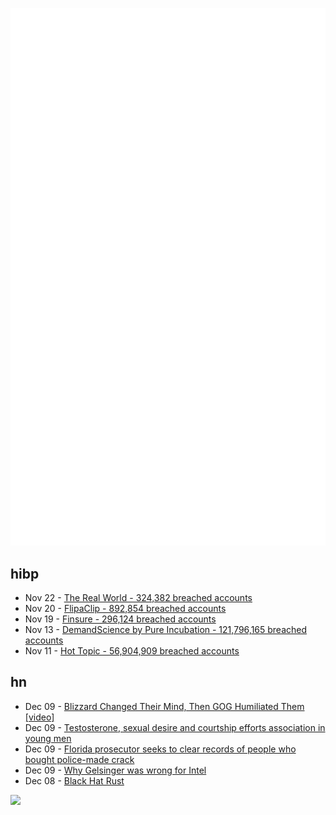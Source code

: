 ![Metrics](https://raw.githubusercontent.com/phixion/phixion/master/metrics.svg)

## hibp

<!--
for https://github.com/phixion/phixion/blob/main/.github/workflows/feeds.yml
-->
<!--START_SECTION:haveibeenpwnd-->
- Nov 22 - [The Real World - 324,382 breached accounts](https://haveibeenpwned.com/PwnedWebsites#TheRealWorld)
- Nov 20 - [FlipaClip - 892,854 breached accounts](https://haveibeenpwned.com/PwnedWebsites#FlipaClip)
- Nov 19 - [Finsure - 296,124 breached accounts](https://haveibeenpwned.com/PwnedWebsites#Finsure)
- Nov 13 - [DemandScience by Pure Incubation - 121,796,165 breached accounts](https://haveibeenpwned.com/PwnedWebsites#DemandScience)
- Nov 11 - [Hot Topic - 56,904,909 breached accounts](https://haveibeenpwned.com/PwnedWebsites#HotTopic)
<!--END_SECTION:haveibeenpwnd-->

## hn

<!--
for https://github.com/phixion/phixion/blob/main/.github/workflows/feeds.yml
-->
<!--START_SECTION:hn-->
- Dec 09 - [Blizzard Changed Their Mind, Then GOG Humiliated Them [video]](https://www.youtube.com/watch?v=csyF67DwI4w)
- Dec 09 - [Testosterone, sexual desire and courtship efforts association in young men](https://royalsocietypublishing.org/doi/10.1098/rspb.2024.1508)
- Dec 09 - [Florida prosecutor seeks to clear records of people who bought police-made crack](https://apnews.com/article/lauderdale-broward-florida-crack-cocaine-convictions-sentences-796f5572af1757e368ae7a359e34bbae)
- Dec 09 - [Why Gelsinger was wrong for Intel](https://bcantrill.dtrace.org/2024/12/08/why-gelsinger-was-wrong-for-intel/)
- Dec 08 - [Black Hat Rust](https://github.com/skerkour/black-hat-rust)
<!--END_SECTION:hn-->

<!--
for https://yhype.me
-->
![](https://hit.yhype.me/github/profile?user_id=13013670)
